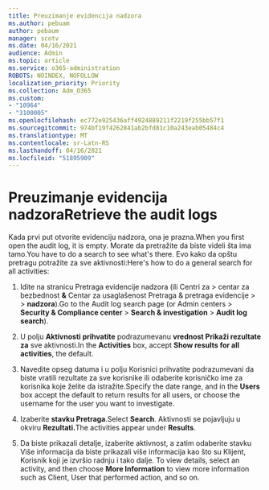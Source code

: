 ```yaml
---
title: Preuzimanje evidencija nadzora
ms.author: pebuam
author: pebaum
manager: scotv
ms.date: 04/16/2021
audience: Admin
ms.topic: article
ms.service: o365-administration
ROBOTS: NOINDEX, NOFOLLOW
localization_priority: Priority
ms.collection: Adm_O365
ms.custom:
- "10964"
- "3100005"
ms.openlocfilehash: ec772e925436aff4924889211f2219f255bb57f1
ms.sourcegitcommit: 974bf19f4262841ab2bfd81c10a243eab05484c4
ms.translationtype: MT
ms.contentlocale: sr-Latn-RS
ms.lasthandoff: 04/16/2021
ms.locfileid: "51895909"
---
```

# <a name="retrieve-the-audit-logs"></a><span data-ttu-id="c57ee-102">Preuzimanje evidencija nadzora</span><span class="sxs-lookup"><span data-stu-id="c57ee-102">Retrieve the audit logs</span></span>

<span data-ttu-id="c57ee-103">Kada prvi put otvorite evidenciju nadzora, ona je prazna.</span><span class="sxs-lookup"><span data-stu-id="c57ee-103">When you first open the audit log, it is empty.</span></span> <span data-ttu-id="c57ee-104">Morate da pretražite da biste videli šta ima tamo.</span><span class="sxs-lookup"><span data-stu-id="c57ee-104">You have to do a search to see what's there.</span></span> <span data-ttu-id="c57ee-105">Evo kako da opštu pretragu potražite za sve aktivnosti:</span><span class="sxs-lookup"><span data-stu-id="c57ee-105">Here's how to do a general search for all activities:</span></span>

1. <span data-ttu-id="c57ee-106">Idite na stranicu Pretraga evidencije nadzora (ili Centri za > centar za bezbednost **&** Centar za usaglašenost Pretraga & pretraga evidencije  >    >  **nadzora**).</span><span class="sxs-lookup"><span data-stu-id="c57ee-106">Go to the Audit log search page (or Admin centers > **Security & Compliance center** > **Search & investigation** > **Audit log search**).</span></span>

1. <span data-ttu-id="c57ee-107">U polju **Aktivnosti prihvatite** podrazumevanu **vrednost Prikaži rezultate za** sve aktivnosti.</span><span class="sxs-lookup"><span data-stu-id="c57ee-107">In the **Activities** box, accept **Show results for all activities**, the default.</span></span>

1. <span data-ttu-id="c57ee-108">Navedite opseg datuma  i u polju Korisnici prihvatite podrazumevani da biste vratili rezultate za sve korisnike ili odaberite korisničko ime za korisnika koje želite da istražite.</span><span class="sxs-lookup"><span data-stu-id="c57ee-108">Specify the date range, and in the **Users** box accept the default to return results for all users, or choose the username for the user you want to investigate.</span></span>

1. <span data-ttu-id="c57ee-109">Izaberite **stavku Pretraga**.</span><span class="sxs-lookup"><span data-stu-id="c57ee-109">Select **Search**.</span></span> <span data-ttu-id="c57ee-110">Aktivnosti se pojavljuju u okviru **Rezultati.**</span><span class="sxs-lookup"><span data-stu-id="c57ee-110">The activities appear under **Results**.</span></span>

1. <span data-ttu-id="c57ee-111">Da biste prikazali detalje, izaberite aktivnost, a zatim odaberite stavku Više informacija da biste prikazali više informacija kao što su Klijent, Korisnik koji je izvršio radnju i tako dalje. </span><span class="sxs-lookup"><span data-stu-id="c57ee-111">To view details, select an activity, and then choose **More Information** to view more information such as Client, User that performed action, and so on.</span></span>
